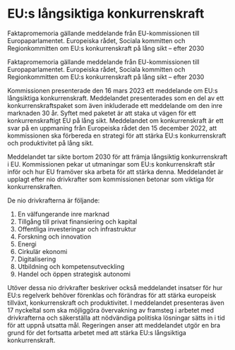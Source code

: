 # EU:s långsiktiga konkurrenskraft

Faktapromemoria gällande meddelande från EU-kommissionen till Europaparlamentet. Europeiska rådet, Sociala kommitten och Regionkommitten om EU:s konkurrenskraft på lång sikt – efter 2030

Faktapromemoria gällande meddelande från EU-kommissionen till Europaparlamentet. Europeiska rådet, Sociala kommitten och Regionkommitten om EU:s konkurrenskraft på lång sikt – efter 2030

Kommissionen presenterade den 16 mars 2023 ett meddelande om EU:s långsiktiga konkurrenskraft. Meddelandet presenterades som en del av ett konkurrenskraftspaket som även inkluderade ett meddelande om den inre marknaden 30 år. Syftet med paketet är att staka ut vägen för ett konkurrenskraftigt EU på lång sikt. Meddelandet om konkurrenskraft är ett svar på en uppmaning från Europeiska rådet den 15 december 2022, att kommissionen ska förbereda en strategi för att stärka EU:s konkurrenskraft och produktivitet på lång sikt.

Meddelandet tar sikte bortom 2030 för att främja långsiktig konkurrenskraft i EU. Kommissionen pekar ut utmaningar som EU:s konkurrenskraft står inför och hur EU framöver ska arbeta för att stärka denna. Meddelandet är upplagt efter nio drivkrafter som kommissionen betonar som viktiga för konkurrenskraften.

De nio drivkrafterna är följande:

1. En välfungerande inre marknad
2. Tillgång till privat finansiering och kapital
3. Offentliga investeringar och infrastruktur
4. Forskning och innovation
5. Energi
6. Cirkulär ekonomi
7. Digitalisering
8. Utbildning och kompetensutveckling
9. Handel och öppen strategisk autonomi

Utöver dessa nio drivkrafter beskriver också meddelandet insatser för hur EU:s regelverk behöver förenklas och förändras för att stärka europeisk tillväxt, konkurrenskraft och produktivitet. I meddelandet presenteras även 17 nyckeltal som ska möjliggöra övervakning av framsteg i arbetet med drivkrafterna och säkerställa att nödvändiga politiska lösningar sätts in i tid för att uppnå utsatta mål. Regeringen anser att meddelandet utgör en bra grund för det fortsatta arbetet med att stärka EU:s långsiktiga konkurrenskraft.
